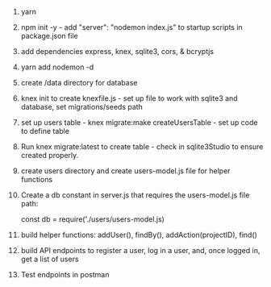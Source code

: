 1. yarn
2. npm init -y - add "server": "nodemon index.js" to startup scripts in package.json file
3. add dependencies express, knex, sqlite3, cors, & bcryptjs
4. yarn add nodemon -d
5. create /data directory for database
6. knex init to create knexfile.js - set up file to work with sqlite3 and database, set migrations/seeds path
7. set up users table - knex migrate:make createUsersTable - set up code to define table
8. Run knex migrate:latest to create table - check in sqlite3Studio to ensure created properly.
9. create users directory and create users-model.js file for helper functions
10. Create a db constant in server.js that requires the users-model.js file path:

    const db = require('./users/users-model.js)

11. build helper functions: addUser(), findBy(), addAction(projectID), find()
12. build API endpoints to register a user, log in a user, and, once logged in, get a list of users

13. Test endpoints in postman